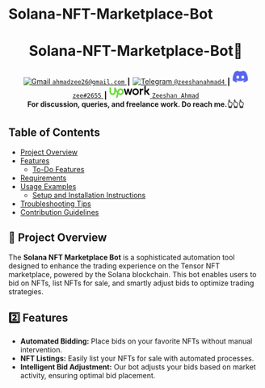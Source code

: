 # Solana-NFT-Marketplace-Bot
<h1 align="center"> Solana-NFT-Marketplace-Bot🚀</h1>

<div align="center">
  <a href="https://mail.google.com/mail/u/?authuser=ahmadzee26@gmail.com">
    <img alt="Gmail" width="30px" src="https://edent.github.io/SuperTinyIcons/images/svg/gmail.svg" />
    <code>ahmadzee26@gmail.com</code>
  </a>
  <span> ┃ </span>
  
  <a href="https://t.me/zeeshanahmad4">
    <img alt="Telegram" width="30px" src="https://edent.github.io/SuperTinyIcons/images/svg/telegram.svg" />
    <code>@zeeshanahmad4</code>
  </a>
  <span> ┃ </span>
  
  <a href="https://discord.com">
    <img alt="Discord" width="30px" src="https://github.com/Zeeshanahmad4/RealEstateMate-WhatsApp-Group-Management-Bot/blob/main/discord-icon-svgrepo-com.svg" />
    <code>zee#2655</code>
  </a>
  <span> ┃ </span>
  
  <a href="https://www.upwork.com/freelancers/zeeshanahmad291">
    <img alt="Upwork" width="80px" src="https://github.com/Zeeshanahmad4/Zeeshanahmad4/blob/main/upwork.svg" />
    <code>Zeeshan Ahmad</code>
  </a>
  
  <br />
  <strong>For discussion, queries, and freelance work. Do reach me.👆👆👆</strong>
</div>

## Table of Contents
- [Project Overview](#-🌟project-overview)
- [Features](#2️⃣-features)
  - [To-Do Features](#3️⃣-to-do-features)
- [Requirements](#4️⃣-requirements)
- [Usage Examples](#5️⃣-usage-examples)
   - [Setup and Installation Instructions](#6️⃣-setup-and-installation-instructions)
- [Troubleshooting Tips](#7️⃣-troubleshooting-tips)
- [Contribution Guidelines](#8️⃣-contribution-guidelines)


## 🌟 Project Overview

The **Solana NFT Marketplace Bot** is a sophisticated automation tool designed to enhance the trading experience on the Tensor NFT marketplace, powered by the Solana blockchain. This bot enables users to bid on NFTs, list NFTs for sale, and smartly adjust bids to optimize trading strategies.

## 2️⃣ Features

- **Automated Bidding:** Place bids on your favorite NFTs without manual intervention.
- **NFT Listings:** Easily list your NFTs for sale with automated processes.
- **Intelligent Bid Adjustment:** Our bot adjusts your bids based on market activity, ensuring optimal bid placement.
